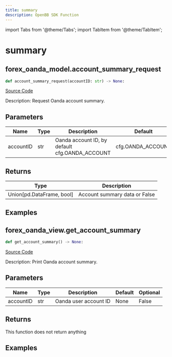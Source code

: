 ```yaml
---
title: summary
description: OpenBB SDK Function
---
```


import Tabs from '@theme/Tabs';
import TabItem from '@theme/TabItem';

# summary

<Tabs>
<TabItem value="model" label="Model" default>

## forex_oanda_model.account_summary_request

```python title='openbb_terminal/forex/oanda/oanda_model.py'
def account_summary_request(accountID: str) -> None:
```
[Source Code](https://github.com/OpenBB-finance/OpenBBTerminal/tree/main/openbb_terminal/forex/oanda/oanda_model.py#L74)

Description: Request Oanda account summary.

## Parameters

| Name | Type | Description | Default | Optional |
| ---- | ---- | ----------- | ------- | -------- |
| accountID | str | Oanda account ID, by default cfg.OANDA_ACCOUNT | cfg.OANDA_ACCOUNT | True |

## Returns

| Type | Description |
| ---- | ----------- |
| Union[pd.DataFrame, bool] | Account summary data or False |

## Examples



</TabItem>
<TabItem value="view" label="View">

## forex_oanda_view.get_account_summary

```python title='openbb_terminal/decorators.py'
def get_account_summary() -> None:
```
[Source Code](https://github.com/OpenBB-finance/OpenBBTerminal/tree/main/openbb_terminal/decorators.py#L63)

Description: Print Oanda account summary.

## Parameters

| Name | Type | Description | Default | Optional |
| ---- | ---- | ----------- | ------- | -------- |
| accountID | str | Oanda user account ID | None | False |

## Returns

This function does not return anything

## Examples



</TabItem>
</Tabs>
